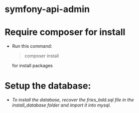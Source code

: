 # symfony-api-admin

# Require composer for install 

* Run this command: 
  > composer install 
  
  for install packages

# Setup the database:

* *To install the database, recover the fries_bdd.sql file in the install_database folder and import it into mysql.*


